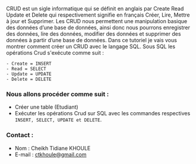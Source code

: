 CRUD est un sigle informatique qui se définit en anglais par Create Read Update et Delete qui respectivement signifie en français Créer, Lire, Mettre à jour et Supprimer.
Les CRUD nous permettent une manipulation basique des données d’une base de données, ainsi donc nous pourrons enregistrer des données, lire des données, modifier des données  et supprimer des données à partir d’une base de données.
Dans ce tutoriel je vais vous montrer comment créer un CRUD avec le langage SQL.
Sous SQL les opérations Crud s'exécute comme suit :
```
- Create = INSERT
- Read = SELECT
- Update = UPDATE
- Delete = DELETE
```

### Nous allons procéder comme suit :
- Créer une table (Etudiant)
- Exécuter les opérations Crud sur SQL avec les commandes respectives `INSERT, SELECT, UPDATE et DELETE`.

### Contact : 
- Nom : Cheikh Tidiane KHOULE
- E-mail : ctkhoule@gmail.com
